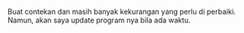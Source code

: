 Buat contekan dan masih banyak kekurangan yang perlu di perbaiki. Namun, akan saya update program nya bila ada waktu.
